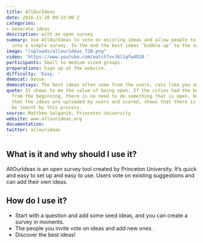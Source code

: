 ```yaml
---
title: AllOurIdeas
date: 2016-11-28 09:32:00 Z
categories:
- Generate ideas
description: with an open survey
summary: Use AllOurIdeas to vote on existing ideas and allow people to add new ones
  into a simple survey. In the end the best ideas ‘bubble up’ to the surface.
image: "/uploads/allourideas_720.png"
video: 'https://www.youtube.com/watch?v=J6l1qfw4D10 '
participants: Small to medium sized groups.
preparations: Sign up at the website.
difficulty: 'Easy. '
democat: mouse
democatsays: The best ideas often come from the users, cats like you and me!
quote: It shows to me the value of being open. If the cities had the best 10 ideas
  from the beginning, there is no need to do something that is open, but the fact
  that the ideas are uploaded by users and scored, shows that there is something to
  be learnt by this process.
source: Matthew Salganik, Princeton University
website: www.allourideas.org
documentation: 
twitter: allourideas
---
```


## What is it and why should I use it?

AllOurIdeas is an open survey tool created by Princeton University. It’s quick  and easy to set up and easy to use. Users vote on existing suggestions and can add their own ideas.

## How do I use it?

* Start with a question and add some seed ideas, and you can create a survey in moments.
* The people you invite vote on ideas and add new ones.
* Discover the best ideas!
